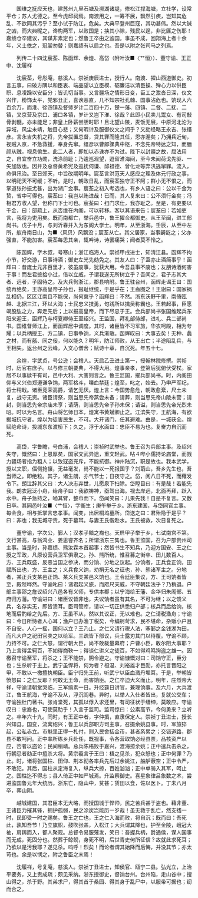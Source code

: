 <!-- { "loadSidebar": true } -->
　　国维之抚应天也，建苏州九里石塘及濒湖诸堤，修松江捍海塘，立社学，设常平仓；苏人尤德之。至今虎邱祠焉。南渡用之，一筹不展，飘然引疾，岂知其危乱、不欲同其污乎？至小试于防江，危矣。大典平登州巨寇，其功甚伟。然以大铖之凶，而大典昵之，谗构两军，以败国是；挟其小隙，残民以逞，非比匪之伤耶！嘉绩仓卒建议，其谋非素定也；然鲁王卒由之监国。事虽不成，回翔海上者十余年，义士依之，冠裳勿替；则嘉绩有以启之也。吾是以附之张司马之列焉。

　　列传二十四沈宸荃、陈函辉、余煌、高岱（附叶汝■〈艹恒〉）、董守谕、王正中、沈履祥

　　沈宸荃，号彤庵，慈溪人。崇祯庚辰进士，授行人。南渡、擢山西道御史。初言五事，曰破方隅以和臣衷、端品望以立臣模、砺廉洁以清臣操、殚心力以供臣职、息凌躁以安臣分；皆讥切当事。又言疆场之情形日变，臣工之泄沓日深，仪文兴作，粉饰太平，党邪丑正，喜谀恶直，几不知宗社孔棘、国事沾危也。饷现入六百余万，而淮、徐四镇及督师岁计二百四十万，楚一藩、四镇、二督、二抚、二镇，又京营及京口、浦口各镇，岁计又岂下淮、徐哉？此即小民卖儿鬻女、有司敲骨剥髓，亦未能足；非皇上卧薪尝胆时耶！且北望山陵，麦饭无展，中原河北沦为异域，风尘未靖，触目心悲；又何暇计及服御仪文之间乎？又劾经略王永吉、张缙彦。言永吉失机之将，先帝拔置总督，贷其罪而隆其任，恩亦渥矣；乃拥兵近甸，视贼入京，不急救援，奉身先窜。缙彦以曹郎骤典中枢，不念先帝特达之知，而腼颜从贼，视息偷生。此二人者，即加以赤诛亦不为过。陛下以封疆之故，屈法用之，自宜奋立功勋，洗涤前耻；乃逡巡观望，逗留淮海间，至今未闻荷戈先驱、一矢加敌也。因并及总督黄希宪及巡抚何谦、邱祖德、曾化龙等弃汛逃窜罪。流入，命俱讯治。至日郊天，中旨改期明年。宸荃言洪范天人感应之理及体元行政之事，以明祀天不可缓；不听。是时，朝政日乱，而宸荃独守正不阿；群小无不恨之，而掌道张孙振尤甚，出为湖广佥事。宸荃之初入考选也，有乡人语之曰：公以千金为贽，省中可得也。宸荃曰：我岂以贿进哉！已而，其人复来曰：公不须行金矣；冯相君方收人望，但称门下士可也。宸荃曰：扫门求仕，我亦耻之。至是，有吏要以千金，曰：部疏上，从否维在内阁，可以转移。客以其语来告；宸荃曰：若如吏言，我将为吏用矣。既而南都亡，举兵邑中，鲁王擢佥都御史。从王至闽，进工部尚书。戊子十月，与刘沂春并入为东阁大学士。明年，从至浙海。壬辰，从至中左所，舣舟南日山，为■〈风贝〉风飘没；宸荃从亡。其父居家，当事齮龁之；父亦强直，不能加害。宸荃每思其亲，辄吟诗，诗罢痛哭；闻者莫不怜之。

　　陈函辉，字木叔，号寒山；浙江临海人。崇祯甲戌进士，知清江县。函辉不拘小节，好交游，日事诗酒；御史左光先劾免之。其友人曰：子盍亦止酒简事乎！函辉曰：昔庞士元非百里才，彼虽废事，犹获大用。今吾县事不废也；友朋诗酒何害于事！而左君摭拾小过，借以立威，子谓我遂无所树立乎？吾闻之，君子志其大者、远者，子固待之。及大兵徇浙江，郡县响附。鲁王驻台州，函辉走谒王曰：国统再绝矣，王亦高皇帝子孙也，报耻继统，于是乎在；王盍图之！王谢曰：国家祸乱相仍，区区江南且不能保，尚何冀乎？函辉曰：不然。浙东沃野千里，南倚瓯越、北据三江，环以大海；士民忠义技勇，句践所以擒吴称霸也。王若起事，臣愿竭股肱之力，奔走先后；上以报高皇帝，而下尽忠于王。会兵部尚书张国维起兵东阳来迎王，函辉乃与柯夏卿侍王至绍兴。王监国，拜礼部侍郎，进礼、兵二部尚书。国维督师江上，而函辉居中调度。其时，诸臣皆不习军旅，华衣呵殿，相为夸耀；以兵柄授王、方二镇，日事争饷，义兵渐散。函辉叹曰：大事去矣！无种、蠡之材，而有嚭、同之佞，何以能久？明年，防江师败，从王出亡；半途阻乱兵，与王相失。返台州之云峰，入文心僧舍；赋诗十章，自沉死。年五十七。

　　余煌，字武贞，号公逊；会稽人。天启乙丑进士第一，授翰林院修撰。崇祯时，历官右庶子。以与修三朝要典，不得大用。煌事亲孝，登第后犹俯伏受杖。家居不以事牍干有司，邑中大利、大害则言之。鲁王监国，擢兵部尚书。时，内阁田仰与义兴伯郑遵谦争饷，两军格斗，喋血禁廷；煌至，叱之，始去。乃申严军纪，将士稍戢。诸臣竞荣高爵，请乞无厌。煌上言：今国势愈危，朝政愈紊，尺土未复，战守无资。诸臣请祭，则当思先帝蒸尝未备；请葬，则当思先帝山陵未营；请封，则当思先帝宗庙未享；请荫，则当思先帝子孙未保；请谥，则当思先帝光烈未昭。时以为名言。舟山将乞师日本，煌寓书黄斌卿止之。江滨失守，王航海，有欲据城抗守者。煌以为徒害民生，不可。大开诸门，任其避难。由是，一城获全。煌赋绝命诗，投城东东渡桥下；久之，浮于水面曰：忠臣不易为也。复奋力自沉而死。

　　高岱，字鲁瞻，号白浦，会稽人；崇祯时武举也。鲁王召为兵部主事。及绍兴失守，慨然曰：上恩厚矣，国家文武异途，重文轻武。呫４哔小儒持论庙堂，而戮力疆场者指为粗人；以致寇盗充斥，不能抗御。神州陆沉，职是故也。我本武学，授以文职，偪侧抢攘，无益毫发，尚不能以一死报国乎？刘蕺山，吾乡先生也，吾当师之。即绝粒。其子，诸生朗，亦气节士；日夜守之。岱，阅八日不死，而薙发令下。朗泣辞其父曰：大人决志弃世，儿愿泉下扫除。岱瞠目曰：有是哉！若能先我。朗衣冠泛小舟，绐舟子曰：我欲祷神，亟驾出海。视去岸远，北面再拜，跃入水中。舟子急持之，啮其臂，整巾而下。岱闻笑曰：儿果先我！自是不复言。又数日卒。其同邑叶汝■〈艹恒〉，字衡生；庚午举于乡。浙东建国，与岱同官主事。每会食，相与抵掌言忠孝事。闻变，出居桐坞墓所。岱送之曰：君殆隐于是乎？曰：非也；我无城守责，死于墓耳。与妻王氏偕赴水。王氏被救，次日复死之。

　　董守谕，字次公，鄞人；汉孝子黯之裔也。天启甲子举于乡，七试南宫不第。文行甚高，与翁鸿业、姜思睿齐名；所谓浙东三隽也。鲁王监国，召为户部贵州司主事。当是时，孙嘉绩、熊汝霖本首起事；然皆书生不知兵，乃迎方国安、王之仁授之军政，凡原设营兵卫军俱隶之。孙、熊所统，惟召募之街卒、田儿数百人。方、王兵既盛，反恶当国之参决，而分饷、分地之议起。分饷者，正兵食正饷，田赋所出也，方、王主之；义兵食义饷，劝捐无名之征也，孙、熊诸军主之。分地者，某正兵支某邑正饷、某义兵支某邑义饷也。王令廷臣集议，方、王司饷者皆至，殿陛哗然。守谕叱曰：诸君起义旅，而咫尺天威，不守朝廷法乎？乃稍退。户部主事邵之詹议绍兴八邑各有义师，专供本郡；以宁海给王藩、金华归朱阁部、五府归方藩。守谕进曰：诸臣议皆非也，夫议饷者虽有其名，不可为继；以之馈义兵，名存实无，即皆溃耳。臣司管库，请以一切正供悉归户部；核兵而后给饷，核地而后酌给之先后。方、王虽不从，然以其议正，无以难也。之仁请税渔舟；守谕曰：今日所恃者人心耳；渔户已办渔丁税矣，今编舸苛求，民不堪命，杂贩小户且不自安。人心一摇，国何以立？王乃止。之仁又请行税人法，塞鄞之金钱湖为田，而凡大户之祀田官卖之以给军。三疏皆下部议，兵士露刃其门以待覆。守谕不顾，力持不可。之仁大怒，谓行朝大臣，尚不敢裁量幕府；户曹小臣，敢尔阻大事耶？乃上言得孟轲百，不如得商鞅一；得谈仁讲义之徒百，不如得鸡鸣狗盗之雄一。因檄召守谕至军，将杀之；王不能禁，阴令避之。守谕慷慨对曰：司饷守正，臣分也；生杀听于主上。武宁虽悍将，何为者？桓温、刘裕雄才巨勋，亦托言晋阳之甲，不敢以一檄擅执朝臣。臣宁归先王前，听武宁以臣血溅丹墀耳。于是，举朝皆愤怒曰：之仁反耶？何敢无王命，而害饷臣。之仁卒迫大义而止。明年，庄烈帝大祥，守谕请朝堂哭临，三军缟素一日。升经筵日讲官，兼理饷事。及六月，大兵渡江，鲁王航海，守谕不及从，浮沉闾巷。异时，以举人入仕者皆出，复就公交车；守谕独杜门著书。张肯堂死，其孤以俘入求还里，有司征状于缙绅，莫敢应。守谕叹曰：忠裔也，可使莫助乎！入言于监司。监司惊曰：公素高节，今何勇来？立听之。卒年六十九。同时，有王正中者，字仲撝，直隶保定人。崇祯丁丑进士，授长兴知县。国变，流寓绍兴；鲁王以兵部职方司主事，召摄余姚县事。时，军旅猝起，公私赤立。市魁里正得一札付，则入民舍括金币，甚者系累之；交错道路，郡县不敢呵问。正中率所练乡兵赴任，既视事，令各营取饷必经县票，品核资产以应，否者以盗论；民间稍靖。总兵陈梧败于嘉兴，渡海掠余姚；正中遣兵击杀之，行朝忌者劾正中擅杀大将。黄宗羲言于王曰：梧之见杀，犯众怒也；正中何罪？乃止。时，诸将张国柱、田仰、荆本彻各率兵先后过余姚江，舳舻蔽空；正中令严，不敢犯。其后，国柱从定海复入，纵兵大掠，百姓汹汹；正中单骑入其军，呵止之。国柱迄不得志；县人倚正中如严城焉。升监察御史。喜星象律吕象数之术，尝进监国鲁元年大统历。浙东亡，隐山中，贫甚；赁田以食，佐以医卜。丁未八月卒，葬山阴。

　　越城建国，其君臣本无大略，而授国城于悍帅，民之苦兵甚于盗也。藉非董、王诸臣力摧其锋，拥护孤弱，民之涂炭岂能历一岁哉！虽无救于乱亡，然支搘一时，民即受一时之赐矣。鲁王之亡也，王之仁入海而败，将自沉；既而曰：吾死此，孰知吾节！乃立旗帜，鼓吹张盖，入松江；大兵谓其降也，护至金陵，峨冠大袖，肩舆而入，都人聚观。总督令易服薙发，笑曰：吾握兵柄，爵通侯，谋人国事而无成，死固分也。然葬于鲸鲵，身死不明，后世青史何所征信？故就此求死耳；乃欲以是污我耶？遂见杀。呜呼！烈矣！而论者谓其始降而后悔，并没其节；亦太苛也。余是以悯之，附之鲁臣之末焉！

　　沈履祥，号复庵，慈溪人。崇祯丁丑进士，知侯官、瓯宁二县。弘光立，上治平要务，又上责成疏；颇见采纳。浙东授御史，督饷台州。台州陷，走山谷中；搜山得之，杀于野。其弟求尸，得其首于桑园、得其身于乱尸中，以服带可据也；纫而合之。

